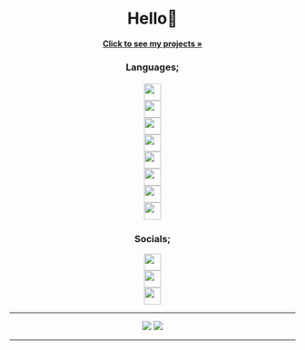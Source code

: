 <h1 align="center">Hello👋</h1>
<div align="center">
    <a href="https://github.com/mustafawp?tab=repositories"><strong>Click to see my projects »</strong></a>
    <h3>Languages;</h3>
    <h5><center>
    <a href="https://csharp-lang.org" align="center"><img width="30" height="30" src="https://raw.githubusercontent.com/danielcranney/profileme-dev/main/public/icons/skills/csharp-colored.svg"></a></center><center>
    <a href="https://www.python.org" align="center"><img width="30" height="30" src="https://raw.githubusercontent.com/danielcranney/profileme-dev/main/public/icons/skills/python-colored.svg"></a></center><center>
    <a href="https://dart.dev" align="center"><img width="30" height="30" src="https://raw.githubusercontent.com/danielcranney/profileme-dev/main/public/icons/skills/dart-colored.svg"></a></center><center>
    <a href="https://flutter.dev" align="center"><img width="30" height="30" src="https://raw.githubusercontent.com/danielcranney/profileme-dev/main/public/icons/skills/flutter-colored.svg"></a></center><center>
    <a href="https://kotlinlang.org" align="center"><img width="30" height="30" src="https://raw.githubusercontent.com/danielcranney/profileme-dev/main/public/icons/skills/kotlin-colored.svg"></a></center>
        <a href="https://developer.mozilla.org/en-US/docs/Web/JavaScript" align="center"><img width="30" height="30" src="https://raw.githubusercontent.com/danielcranney/profileme-dev/main/public/icons/skills/javascript-colored.svg"></a></center><center>
    <a href="https://react.dev" align="center"><img width="30" height="30" src="https://raw.githubusercontent.com/danielcranney/profileme-dev/main/public/icons/skills/react-colored.svg"></a></center><center>
    <a href="https://www.java.com" align="center"><img width="30" height="30" src="https://raw.githubusercontent.com/danielcranney/profileme-dev/main/public/icons/skills/java-colored.svg"></a></center></h5>
    <h3 align="center">Socials;</h3>
    <center>
    <a href="https://www.instagram.com/mustafawiped" align="center"><img width="30" height="30" src="https://raw.githubusercontent.com/danielcranney/profileme-dev/main/public/icons/socials/instagram.svg"></a></center><center>
    <a href="https://twitter.com/mustafawiped" align="center"><img width="30" height="30" src="https://raw.githubusercontent.com/danielcranney/profileme-dev/main/public/icons/socials/twitter.svg"></a></center><center>
    <a href="https://www.linkedin.com/in/mustafa-g%C3%BCr-39a075292/"><img width="30" height="30" src="https://raw.githubusercontent.com/danielcranney/profileme-dev/main/public/icons/socials/linkedin.svg"></a></center>
    <hr>
    <img src="https://github-readme-stats.vercel.app/api?username=mustafawp&theme=dark&show_icons=true">
    <img src="https://streak-stats.demolab.com?user=mustafawp&theme=highcontrast&border_radius=4.7&background=000000)](https://git.io/streak-stats">
    <hr>
</div>
